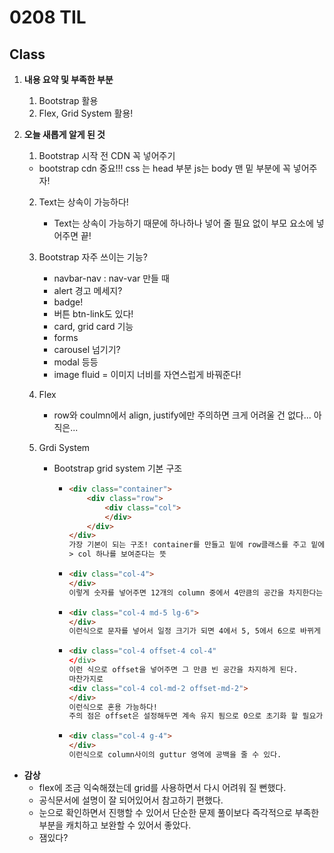 # 0208 TIL

## Class

 1. **내용 요약 및 부족한 부분**

    1. Bootstrap 활용
    1. Flex, Grid System 활용!
    
 2. **오늘 새롭게 알게 된 것**

    1.  Bootstrap 시작 전 CDN 꼭 넣어주기
    
       * bootstrap cdn 중요!!! css 는 head 부분 js는 body 맨 밑 부분에 꼭 넣어주자!
    
    2. Text는 상속이 가능하다!
       * Text는 상속이 가능하기 때문에 하나하나 넣어 줄 필요 없이 부모 요소에 넣어주면 끝!
    
    3. Bootstrap 자주 쓰이는 기능?
    
       * navbar-nav : nav-var 만들 때
       * alert 경고 메세지?
       * badge!
       * 버튼 btn-link도 있다!
       * card, grid card 기능
       * forms
       * carousel 넘기기?
       * modal 등등
       * image fluid = 이미지 너비를 자연스럽게 바꿔준다!
    
    4. Flex
    
       * row와 coulmn에서 align, justify에만 주의하면 크게 어려울 건 없다... 아직은...
    
    5. Grdi System
    
       * Bootstrap grid system 기본 구조
    
         * ```html
           <div class="container">
               <div class="row">
                   <div class="col">
                   </div>
               </div>
           </div>
           가장 기본이 되는 구조! container를 만들고 밑에 row클래스를 주고 밑에 col!
           > col 하나를 보여준다는 뜻
           ```
    
         * ```html
           <div class="col-4">
           </div>
           이렇게 숫자를 넣어주면 12개의 column 중에서 4만큼의 공간을 차지한다는 뜻
           ```
    
         * ```html
           <div class="col-4 md-5 lg-6">
           </div>
           이런식으로 문자를 넣어서 일정 크기가 되면 4에서 5, 5에서 6으로 바뀌게 설정가능
           ```
    
         * ```html
           <div class="col-4 offset-4 col-4"
           </div>
           이런 식으로 offset을 넣어주면 그 만큼 빈 공간을 차지하게 된다.
           마찬가지로
           <div class="col-4 col-md-2 offset-md-2">
           </div>
           이런식으로 혼용 가능하다!
           주의 점은 offset은 설정해두면 계속 유지 됨으로 0으로 초기화 할 필요가 있다.
           ```
    
         * ```html
           <div class="col-4 g-4">
           </div>
           이런식으로 column사이의 guttur 영역에 공백을 줄 수 있다.
           ```

 * **감상**
    * flex에 조금 익숙해졌는데 grid를 사용하면서 다시 어려워 질 뻔했다.
    * 공식문서에 설명이 잘 되어있어서 참고하기 편했다.
    * 눈으로 확인하면서 진행할 수 있어서 단순한 문제 풀이보다 즉각적으로 부족한 부분을 캐치하고 보완할 수 있어서 좋았다.
    * 잼있다?

